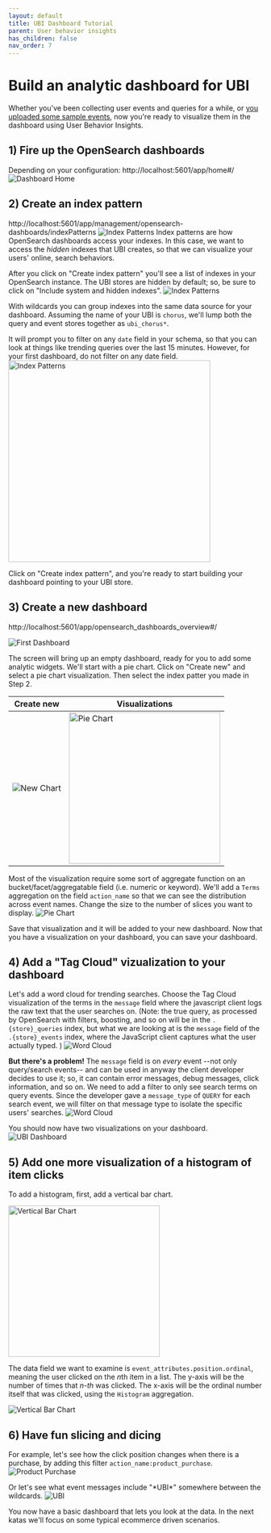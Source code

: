 ```yaml
---
layout: default
title: UBI Dashboard Tutorial
parent: User behavior insights
has_children: false
nav_order: 7
---
```


# Build an analytic dashboard for UBI
Whether you've been collecting user events and queries for a while, or [you uploaded some sample events](https://github.com/o19s/chorus-opensearch-edition/blob/main/katas/003_import_preexisting_event_data.md), now you're ready to visualize them in the dashboard using User Behavior Insights.


## 1) Fire up the OpenSearch dashboards
Depending on your configuration: http://localhost:5601/app/home#/
![Dashboard Home]({{site.url}}{{site.baseurl}}/images/ubi/home.png "Dashboards")

## 2) Create an index pattern
http://localhost:5601/app/management/opensearch-dashboards/indexPatterns
![Index Patterns]({{site.url}}{{site.baseurl}}/images/ubi/index_pattern1.png "Index Patterns")
Index patterns are how OpenSearch dashboards access your indexes. In this case, we want to access the *hidden* indexes that UBI creates, so that we can visualize your users' online, search behaviors.

After you click on "Create index pattern" you'll see a list of indexes in your OpenSearch instance. The UBI stores are hidden by default; so, be sure to click on "Include system and hidden indexes". 
![Index Patterns]({{site.url}}{{site.baseurl}}/images/ubi/index_pattern2.png "Index Patterns")

With wildcards you can group indexes into the same data source for your dashboard. Assuming the name of your UBI is `chorus`, we'll lump both the query and event stores together as `ubi_chorus*`.

It will prompt you to filter on any `date` field in your schema, so that you can look at things like trending queries over the last 15 minutes. However, for your first dashboard, do not filter on any date field. 
<img src="{{site.url}}{{site.baseurl}}/images/ubi/index_pattern3.png" alt="Index Patterns" width="400"/>


 Click on "Create index pattern", and you're ready to start building your dashboard pointing to your UBI store.

## 3) Create a new dashboard
http://localhost:5601/app/opensearch_dashboards_overview#/

![First Dashboard]({{site.url}}{{site.baseurl}}/images/ubi/first_dashboard.png "First Dashboard")

The screen will bring up an empty dashboard, ready for you to add some analytic widgets. We'll start with a pie chart. Click on "Create new" and select a pie chart visualization. Then select the index patter you made in Step 2.

|Create new|Visualizations|
|---|---|
|![New Chart]({{site.url}}{{site.baseurl}}/images/ubi/new_widget.png "New Chart")|<img src="{{site.url}}{{site.baseurl}}/images/ubi/visualizations.png" alt="Pie Chart" width="300"/>|

Most of the visualization require some sort of aggregate function on an bucket/facet/aggregatable field (i.e. numeric or keyword). We'll add a `Terms` aggregation on the field `action_name` so that we can see the distribution across event names. Change the size to the number of slices you want to display.
![Pie Chart]({{site.url}}{{site.baseurl}}/images/ubi/pie.png "Pie Chart")

Save that visualization and it will be added to your new dashboard. Now that you have a visualization on your dashboard, you can save your dashboard.

## 4) Add a "Tag Cloud" vizualization to your dashboard
Let's add a word cloud for trending searches. Choose the Tag Cloud visualization of the terms in the `message` field where the javascript client logs the raw text that the user searches on. (Note: the true query, as processed by OpenSearch with filters, boosting, and so on will be in the `.{store}_queries` index, but what we are looking at is the `message` field of the `.{store}_events` index, where the JavaScript client captures what the user actually typed. )
![Word Cloud]({{site.url}}{{site.baseurl}}/images/ubi/tag_cloud1.png "Word Cloud")

**But there's a problem!** The `message` field is on *every* event --not only query/search events-- and can be used in anyway the client developer decides to use it; so, it can contain error messages, debug messages, click information, and so on.
We need to add a filter to only see search terms on query events. Since the developer gave a `message_type` of `QUERY` for each search event, we will filter on that message type to isolate the specific users' searches. 
![Word Cloud]({{site.url}}{{site.baseurl}}/images/ubi/tag_cloud2.png "Word Cloud")

You should now have two visualizations on your dashboard.
![UBI Dashboard]({{site.url}}{{site.baseurl}}/images/ubi/dashboard2.png "UBI Dashboard")

## 5) Add one more visualization of a histogram of item clicks
To add a histogram, first, add a vertical bar chart.

<img src="{{site.url}}{{site.baseurl}}/images/ubi/visualizations2.png" alt="Vertical Bar Chart" width="300"/>

The data field we want to examine is `event_attributes.position.ordinal`, meaning the user clicked on the *n*th item in a list. The y-axis will be the number of times that *n-th* was clicked. The x-axis will be the ordinal number itself that was clicked, using the `Histogram` aggregation.

![Vertical Bar Chart]({{site.url}}{{site.baseurl}}/images/ubi/histogram.png "Vertical Bar Chart")

## 6) Have fun slicing and dicing
For example, let's see how the click position changes when there is a purchase, by adding this filter `action_name:product_purchase`.
![Product Purchase]({{site.url}}{{site.baseurl}}/images/ubi/product_purchase.png "Product Purchase")

Or let's see what event messages include "\*UBI\*" somewhere between the wildcards.
![UBI]({{site.url}}{{site.baseurl}}/images/ubi/ubi.png "UBI")

You now have a basic dashboard that lets you look at the data. In the next katas we'll focus on some typical ecommerce driven scenarios.
